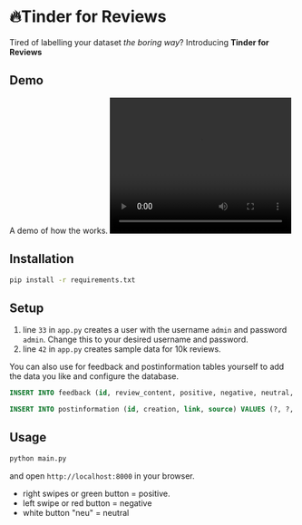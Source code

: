 # 🔥Tinder for Reviews

Tired of labelling your dataset *the boring way*? Introducing **Tinder for Reviews**

## Demo

A demo of how the works.
<video width="320" height="240" controls>
  <source src="./static/2024-06-07_21-31-08.mov" type="video/mp4">
</video>

## Installation

```bash
pip install -r requirements.txt
```

## Setup
1. line `33` in `app.py` creates a user with the username `admin` and password `admin`. Change this to your desired username and password.
2. line `42` in `app.py` creates sample data for 10k reviews.

You can also use for feedback and postinformation tables yourself to add the data you like and configure the database.
```sql
INSERT INTO feedback (id, review_content, positive, negative, neutral, polarity) VALUES (?, ?, ?, ?, ?, ?)

INSERT INTO postinformation (id, creation, link, source) VALUES (?, ?, ?, ?)
```

## Usage
```bash
python main.py
```
and open `http://localhost:8000` in your browser.

- right swipes or green button = positive.
- left swipe or red button = negative
- white button "neu" = neutral
